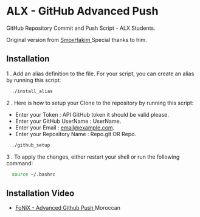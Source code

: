 
# ALX - GitHub Advanced Push

 GitHub Repository Commit and Push Script - ALX Students.

Original version from [ SmoxHakim ](https://github.com/smoxhakim/push_to_github) Special thanks to him.
## Installation

1 . Add an alias definition to the file. For your script, you can create an alias by running this script:
```sh
  ./install_alias
```

2 . Here is how to setup your Clone to the repository by running this script:
* Enter your Token : API GitHub token it should be valid please.
* Enter your GitHub UserName : UserName.
* Enter your Email : email@example.com.
* Enter your Repository Name : Repo.git OR Repo.
```sh
  ./github_setup
```
    
3 . To apply the changes, either restart your shell or run the following command:
```sh
  source ~/.bashrc
```
    
## Installation Video

 - [FoNiX - Advanced Github Push ](https://www.youtube.com/@FoNiXPr012) Moroccan

